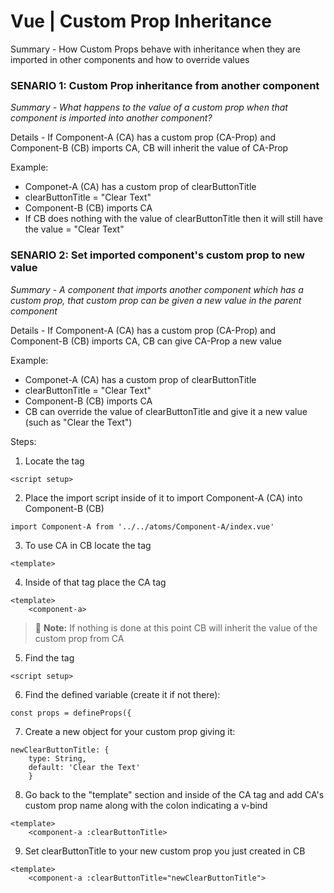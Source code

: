 # Vue | Custom Prop Inheritance

Summary - How Custom Props behave with inheritance when they are imported in other components and how to override values 


### SENARIO 1: Custom Prop inheritance from another component
*Summary - What happens to the value of a custom prop when that component is imported into another component?*

Details - If Component-A (CA) has a custom prop (CA-Prop) and Component-B (CB) imports CA, CB will inherit the value of CA-Prop

Example: 
- Componet-A (CA) has a custom prop of clearButtonTitle
- clearButtonTitle = "Clear Text"
- Component-B (CB) imports CA
- If CB does nothing with the value of clearButtonTitle then it will still have the value = "Clear Text" 

### SENARIO 2: Set imported component's custom prop to new value
*Summary - A component that imports another component which has a custom prop, that custom prop can be given a new value in the parent component*

Details - If Component-A (CA) has a custom prop (CA-Prop) and Component-B (CB) imports CA, CB can give CA-Prop a new value

Example:
- Componet-A (CA) has a custom prop of clearButtonTitle 
- clearButtonTitle = "Clear Text"
- Component-B (CB) imports CA
- CB can override the value of clearButtonTitle and give it a new value (such as "Clear the Text")

Steps:
1. Locate the tag
```
<script setup>
```
2. Place the import script inside of it to import Component-A (CA) into Component-B (CB)
```
import Component-A from '../../atoms/Component-A/index.vue'
```
3. To use CA in CB locate the tag
```
<template>
```
4. Inside of that tag place the CA tag
```
<template>
    <component-a>
```
> :memo: **Note:** If nothing is done at this point CB will inherit the value of the custom prop from CA  

5. Find the tag  
```
<script setup>
```
6. Find the defined variable (create it if not there):   
```
const props = defineProps({
```
7. Create a new object for your custom prop giving it:
```
newClearButtonTitle: {
    type: String,
    default: 'Clear the Text'
    }
```
8. Go back to the "template" section and inside of the CA tag and add CA's custom prop name along with the colon indicating a v-bind
```
<template>
    <component-a :clearButtonTitle>
```
9. Set clearButtonTitle to your new custom prop you just created in CB
```
<template>
    <component-a :clearButtonTitle="newClearButtonTitle">
```  